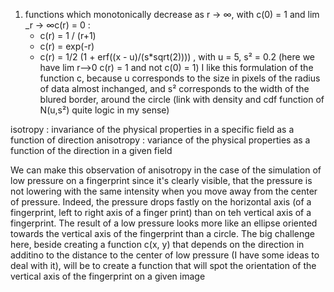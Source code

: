 1) functions which monotonically decrease as r → ∞, with c(0) = 1 and lim _r → ∞c(r) = 0 :
    - c(r) = 1 / (r+1)
    - c(r) = exp(-r)
    - c(r) = 1/2 (1 + erf((x - u)/(s*sqrt(2)))) , with u = 5, s² = 0.2 (here we have lim r-->0 c(r) = 1 and not c(0) = 1)
    I like this formulation of the function c, because u corresponds to the size in pixels of the radius of data almost inchanged, and s² corresponds to the width of the blured border, around the circle (link with density and cdf function of N(u,s²) quite logic in my sense) 

isotropy : invariance of the physical properties in a specific field as a function of direction
anisotropy : variance of the physical properties as a function of the direction in a given field

We can make this observation of anisotropy in the case of the simulation of low pressure on a fingerprint since it's clearly visible, that the pressure is not lowering with the same intensity when you move away from the center of pressure.
Indeed, the pressure drops fastly on the horizontal axis (of a fingerprint, left to right axis of a finger print) than on teh vertical axis of a fingerprint.
The result of a low pressure looks more like an ellipse oriented towards the vertical axis of the fingerprint than a circle.
The big challenge here, beside creating a function c(x, y) that depends on the direction in additino to the distance to the center of low pressure (I have some ideas to deal with it), will be to create a function that will spot the orientation of the vertical axis of the fingerprint on a given image
